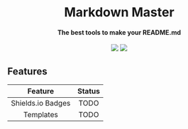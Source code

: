 <h1 align="center">Markdown Master</h1><h4 align="center">
<h4 align="center">The best tools to make your README.md</h4>
  
<p align="center">
<a href="https://github.com/TheTeamByte/Markdown-Master
/blob/master/LICENSE"><img src="https://img.shields.io/github/license/TheTeamByte/Markdown-Master.svg"></a>
<a><img src="https://img.shields.io/github/last-commit/TheTeamByte/Markdown-Master.svg"></a>
</p>

## Features
|      Feature      | Status |
|:-----------------:|:------:|
| Shields.io Badges |  TODO  |
|     Templates     |  TODO  |
